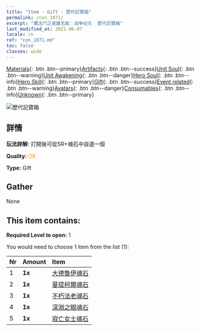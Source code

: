 ```yaml
---
title: "Item - Gift - 歷代記寶箱"
permalink: /con_1071/
excerpt: "魔法门之英雄无敌：战争纪元  歷代記寶箱"
last_modified_at: 2021-06-07
locale: cn
ref: "con_1071.md"
toc: false
classes: wide
---
```

 [Materials](/ItemsCN/){: .btn .btn--primary}[Artifacts](/ItemsCN/Artifacts/){: .btn .btn--success}[Unit Soul](/ItemsCN/UnitSoul/){: .btn .btn--warning}[Unit Awakening](/ItemsCN/UnitAwakening/){: .btn .btn--danger}[Hero Soul](/ItemsCN/HeroSoul/){: .btn .btn--info}[Hero Skill](/ItemsCN/HeroSkill/){: .btn .btn--primary}[Gift](/ItemsCN/Gift/){: .btn .btn--success}[Event related](/ItemsCN/Events/){: .btn .btn--warning}[Avatars](/ItemsCN/Avatars/){: .btn .btn--danger}[Consumables](/ItemsCN/Consumables/){: .btn .btn--info}[Unknown](/ItemsCN/Unknown/){: .btn .btn--primary}

 ![歷代記寶箱](/images/t/i_907245.png)

## 詳情
 **玩法詳解:** 打開後可從SR+魂石中自選一個

 **Quality:** <span style="color: #FF8C00">OK</span>

 **Type:** Gift

## Gather

  None

## This item contains:

 **Required Level to open:** 1

 You would need to choose 1 item from the list (1):

  | Nr | Amount |     Item    |
  |:---|:-------|:------------|
  | 1 |  **1x** | [大德魯伊魂石](/cn/Items/unt_296/) |  | 
  | 2 |  **1x** | [曼提柯爾魂石](/cn/Items/unt_333/) |  | 
  | 3 |  **1x** | [不朽法老魂石](/cn/Items/unt_304/) |  | 
  | 4 |  **1x** | [深淵之眼魂石](/cn/Items/unt_330/) |  | 
  | 5 |  **1x** | [寂亡女士魂石](/cn/Items/unt_301/) |  | 

